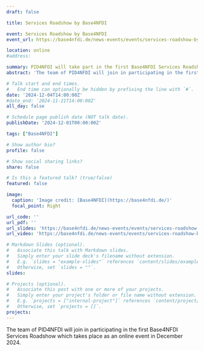 ```yaml
---
draft: false

title: Services Roadshow by Base4NFDI

event: Services Roadshow by Base4NFDI
event_url: https://base4nfdi.de/news-events/events/services-roadshow-by-base4nfdi-12-2024

location: online
#address:

summary: PID4NFDI will take part in the first Base4NFDI Services Roadshow.
abstract: 'The team of PID4NFDI will join in participating in the first Base4NFDI Services Roadshow which takes place as an online event in December 2024.'

# Talk start and end times.
#   End time can optionally be hidden by prefixing the line with `#`.
date: '2024-12-04T14:00:00Z'
#date_end: '2024-11-21T14:00:00Z'
all_day: false

# Schedule page publish date (NOT talk date).
publishDate: '2024-12-01T00:00:00Z'

tags: ["Base4NFDI"]

# Show author bio?
profile: false

# Show social sharing links?
share: false

# Is this a featured talk? (true/false)
featured: false

image:
  caption: 'Image credit: [Base4NFDI](https://base4nfdi.de/)'
  focal_point: Right

url_code: ''
url_pdf: ''
url_slides: 'https://base4nfdi.de/news-events/events/services-roadshow-by-base4nfdi-12-2024'
url_video: 'https://base4nfdi.de/news-events/events/services-roadshow-by-base4nfdi-12-2024'

# Markdown Slides (optional).
#   Associate this talk with Markdown slides.
#   Simply enter your slide deck's filename without extension.
#   E.g. `slides = "example-slides"` references `content/slides/example-slides.md`.
#   Otherwise, set `slides = ""`.
slides:

# Projects (optional).
#   Associate this post with one or more of your projects.
#   Simply enter your project's folder or file name without extension.
#   E.g. `projects = ["internal-project"]` references `content/project/deep-learning/index.md`.
#   Otherwise, set `projects = []`.
projects:
---
```


The team of PID4NFDI will join in participating in the first Base4NFDI Services Roadshow which takes place as an online event in December 2024.
